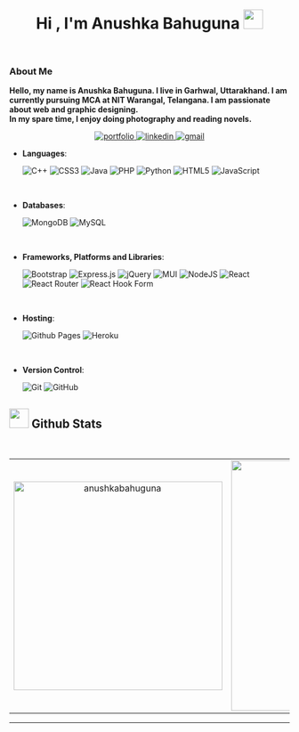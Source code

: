 <h1 align="center"><b>Hi , I'm Anushka Bahuguna </b><img src="https://media.giphy.com/media/hvRJCLFzcasrR4ia7z/giphy.gif" width="35"></h1>

<br/>

### About Me

<b>Hello, my name is Anushka Bahuguna. I live in Garhwal, Uttarakhand. I am currently pursuing MCA at NIT Warangal, Telangana.
I am passionate about web and graphic designing.<br/>
In my spare time, I enjoy doing photography and reading novels.</b>
<br/>
<div align="center">
<a href="https://anushkabahuguna.github.io/portfolio-website/">
<img src="https://img.shields.io/badge/Portfolio-%23000000.svg?style=for-the-badge&logo=firefox&logoColor=#FF7139" alt="portfolio" />
</a>
<a href="https://www.linkedin.com/in/anushkabahuguna/">
<img src="https://img.shields.io/badge/linkedin-%230077B5.svg?style=for-the-badge&logo=linkedin&logoColor=white" alt="linkedin" />
</a>
<a href="mailto:anushkabahugunaa@gmail.com">
<img src="https://img.shields.io/badge/Gmail-D14836?style=for-the-badge&logo=gmail&logoColor=white" alt="gmail" />
</a>
</div>


- **Languages**:

    ![C++](https://img.shields.io/badge/c++-%2300599C.svg?style=for-the-badge&logo=c%2B%2B&logoColor=white)
    ![CSS3](https://img.shields.io/badge/css3-%231572B6.svg?style=for-the-badge&logo=css3&logoColor=white)
    ![Java](https://img.shields.io/badge/java-%23ED8B00.svg?style=for-the-badge&logo=openjdk&logoColor=white)
    ![PHP](https://img.shields.io/badge/php-%23777BB4.svg?style=for-the-badge&logo=php&logoColor=white)
    ![Python](https://img.shields.io/badge/python-3670A0?style=for-the-badge&logo=python&logoColor=ffdd54)
    ![HTML5](https://img.shields.io/badge/html5-%23E34F26.svg?style=for-the-badge&logo=html5&logoColor=white)
    ![JavaScript](https://img.shields.io/badge/javascript-%23323330.svg?style=for-the-badge&logo=javascript&logoColor=%23F7DF1E)
  

<br/>

- **Databases**:

    ![MongoDB](https://img.shields.io/badge/MongoDB-%234ea94b.svg?style=for-the-badge&logo=mongodb&logoColor=white)
    ![MySQL](https://img.shields.io/badge/mysql-%2300f.svg?style=for-the-badge&logo=mysql&logoColor=white)

<br/>
    
- **Frameworks, Platforms and Libraries**:

  ![Bootstrap](https://img.shields.io/badge/bootstrap-%238511FA.svg?style=for-the-badge&logo=bootstrap&logoColor=white)
  ![Express.js](https://img.shields.io/badge/express.js-%23404d59.svg?style=for-the-badge&logo=express&logoColor=%2361DAFB)
  ![jQuery](https://img.shields.io/badge/jquery-%230769AD.svg?style=for-the-badge&logo=jquery&logoColor=white)
  ![MUI](https://img.shields.io/badge/MUI-%230081CB.svg?style=for-the-badge&logo=mui&logoColor=white)
  ![NodeJS](https://img.shields.io/badge/node.js-6DA55F?style=for-the-badge&logo=node.js&logoColor=white)
  ![React](https://img.shields.io/badge/react-%2320232a.svg?style=for-the-badge&logo=react&logoColor=%2361DAFB)
  ![React Router](https://img.shields.io/badge/React_Router-CA4245?style=for-the-badge&logo=react-router&logoColor=white)
  ![React Hook Form](https://img.shields.io/badge/React%20Hook%20Form-%23EC5990.svg?style=for-the-badge&logo=reacthookform&logoColor=white)

<br>

- **Hosting**:

    ![Github Pages](https://img.shields.io/badge/github%20pages-121013?style=for-the-badge&logo=github&logoColor=white)
    ![Heroku](https://img.shields.io/badge/heroku-%23430098.svg?style=for-the-badge&logo=heroku&logoColor=white)
    
<br>

- **Version Control**:

    ![Git](https://img.shields.io/badge/git-%23F05033.svg?style=for-the-badge&logo=git&logoColor=white)
    ![GitHub](https://img.shields.io/badge/github-%23121011.svg?style=for-the-badge&logo=github&logoColor=white)


</p>

## <img src="https://media.giphy.com/media/iY8CRBdQXODJSCERIr/giphy.gif" width="35"><b> Github Stats </b>

<br>
<div align="center">
  <table width="100%">
    <tbody>
      <tr>
        <td width="50%" style="border: none !important;">
        <div align="center" width="100%">
        <a href="https://github.com/anushkabahuguna/">
        <img src="https://github-readme-stats.vercel.app/api/top-langs?username=anushkabahuguna&show_icons=true&locale=en&layout=compact&line_height=20&title_color=7A7ADB&icon_color=2234AE&text_color=D3D3D3&bg_color=0,000000,130F40" width="375"  alt="anushkabahuguna"/
          </a>
        </div>
        </td>
        <td width="50%" style="border: none !important;">
        <div align="center" width="100%">
          <a href="https://github.com/anushkabahuguna">
            <img src="https://github-readme-stats.vercel.app/api?username=anushkabahuguna&include_all_commits=true&count_private=true&show_icons=true&line_height=20&title_color=7A7ADB&icon_color=2234AE&text_color=D3D3D3&bg_color=0,000000,130F40" width="450"/></a>
        </div>
        </td>
      </tr>
    </tbody>
  <table>
  
<div>
</div>

---
